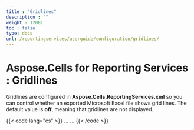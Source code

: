 ```yaml
---
title : "Gridlines" 
description : "" 
weight : 12081 
toc : false
type: docs
url: /reportingservices/userguide/configuration/gridlines/
---
```


# Aspose.Cells for Reporting Services : Gridlines


Gridlines are configured in **Aspose.Cells.ReportingServices.xml** so you can control whether an exported Microsoft Excel file shows grid lines. The default value is **off**, meaning that gridlines are not displayed.

{{< code lang="cs" >}}
<Aspose>
...
  <DataWorkSheet> 
    <GridLine value="off"/>
  </DataWorkSheet>
...
</Aspose>
{{< /code >}}

